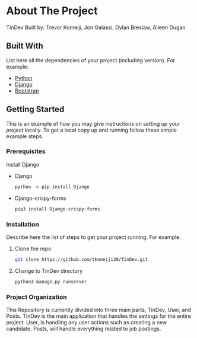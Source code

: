 # About The Project

TinDev Built by: Trevor Komeiji, Jon Galassi, Dylan Breslaw, Aileen Dugan

## Built With
List here all the dependencies of your project (including version). For example:

* [Python](https://www.python.org/)
* [Django](https://www.djangoproject.com/)
* [Bootstrap](https://getbootstrap.com)



## Getting Started

This is an example of how you may give instructions on setting up your project locally.
To get a local copy up and running follow these simple example steps.

### Prerequisites

Install Django

* Django
  ```sh
  python -m pip install Django
  ```
* Django-crispy-forms
  ```sh
  pip3 install Django-crispy-forms
  ```

### Installation

Describe here the list of steps to get your project running. For example:
1. Clone the repo
   ```sh
   git clone https://github.com/tkomeiji20/TinDev.git
   ```
2. Change to TinDev directory
   ```sh
   python3 manage.py runserver
   ```

### Project Organization

This Repository is currently divided into three main parts, TinDev, User, and Posts. TinDev is the main application that handles the settings for the entire project. User, is handling any user actions such as creating a new candidate. Posts, will handle everything related to job postings.